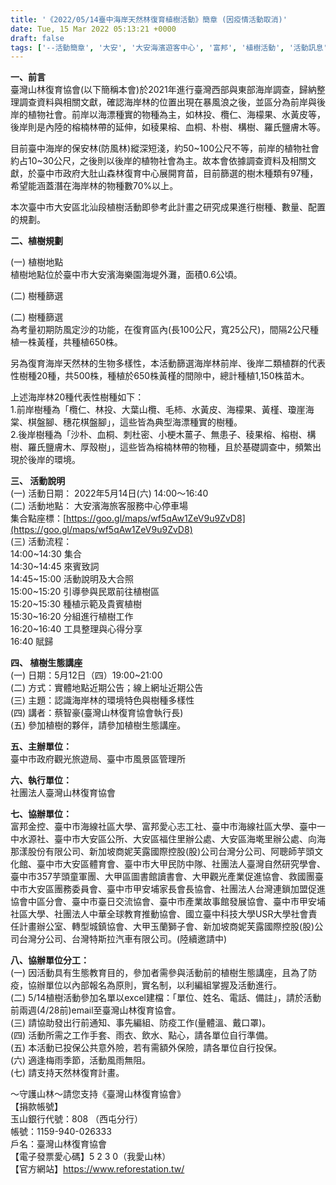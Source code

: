 ```yaml
---
title: '《2022/05/14臺中海岸天然林復育植樹活動》簡章 (因疫情活動取消)'
date: Tue, 15 Mar 2022 05:13:21 +0000
draft: false
tags: ['--活動簡章', '大安', '大安海濱遊客中心', '富邦', '植樹活動', '活動訊息', '海岸琳', '海濱遊客中心']
---
```


**一、前言**  
臺灣山林復育協會(以下簡稱本會)於2021年進行臺灣西部與東部海岸調查，歸納整理調查資料與相關文獻，確認海岸林的位置出現在暴風浪之後，並區分為前岸與後岸的植物社會。前岸以海漂種實的物種為主，如林投、欖仁、海檬果、水黃皮等，後岸則是內陸的榕楠林帶的延伸，如稜果榕、血桐、朴樹、構樹、羅氏鹽膚木等。

目前臺中海岸的保安林(防風林)縱深短淺，約50~100公尺不等，前岸的植物社會約占10~30公尺，之後則以後岸的植物社會為主。故本會依據調查資料及相關文獻，於臺中市政府大肚山森林復育中心展開育苗，目前篩選的樹木種類有97種，希望能涵蓋潛在海岸林的物種數70%以上。

本次臺中市大安區北汕段植樹活動即參考此計畫之研究成果進行樹種、數量、配置的規劃。

**二、植樹規劃**  
  
(一) 植樹地點  
植樹地點位於臺中市大安濱海樂園海堤外灘，面積0.6公頃。

(二) 樹種篩選  

(二) 樹種篩選  
為考量初期防風定沙的功能，在復育區內(長100公尺，寬25公尺)，間隔2公尺種植一株黃槿，共種植650株。

另為復育海岸天然林的生物多樣性，本活動篩選海岸林前岸、後岸二類植群的代表性樹種20種，共500株，種植於650株黃槿的間隙中，總計種植1,150株苗木。

上述海岸林20種代表性樹種如下：  
1.前岸樹種為「欖仁、林投、大葉山欖、毛柿、水黃皮、海檬果、黃槿、瓊崖海棠、棋盤腳、穗花棋盤腳」，這些皆為典型海漂種實的樹種。  
2.後岸樹種為「沙朴、血桐、刺杜密、小梗木薑子、無患子、稜果榕、榕樹、構樹、羅氏鹽膚木、厚殼樹」，這些皆為榕楠林帶的物種，且於基礎調查中，頻繁出現於後岸的環境。

**三、 活動說明**  
(一) 活動日期： 2022年5月14日(六) 14:00～16:40  
(二) 活動地點： 大安濱海旅客服務中心停車場  
集合點座標：[https://goo.gl/maps/wf5qAw1ZeV9u9ZvD8](https://goo.gl/maps/wf5qAw1ZeV9u9ZvD8)  
(三) 活動流程：  
14:00~14:30 集合  
14:30~14:45 來賓致詞  
14:45~15:00 活動說明及大合照  
15:00~15:20 引導參與民眾前往植樹區  
15:20~15:30 種植示範及貴賓植樹  
15:30~16:20 分組進行植樹工作  
16:20~16:40 工具整理與心得分享  
16:40 賦歸

**四、 植樹生態講座**  
(一) 日期：5月12日（四）19:00~21:00  
(二) 方式：實體地點近期公告；線上網址近期公告  
(三) 主題：認識海岸林的環境特色與樹種多樣性  
(四) 講者：蔡智豪(臺灣山林復育協會執行長)  
(五) 參加植樹的夥伴，請參加植樹生態講座。

**五、主辦單位：**  
臺中市政府觀光旅遊局、臺中市風景區管理所

**六、執行單位：**  
社團法人臺灣山林復育協會

**七、協辦單位：**  
富邦金控、臺中市海線社區大學、富邦愛心志工社、臺中市海線社區大學、臺中一中水源社、臺中市大安區公所、大安區福住里辦公處、大安區海墘里辦公處、向海那漾股份有限公司、新加坡商妮芙露國際控股(股)公司台灣分公司、阿聰師芋頭文化館、臺中市大安區體育會、臺中市大甲民防中隊、社團法人臺灣自然研究學會、臺中市357芋頭童軍團、大甲區圖書館讀書會、大甲觀光產業促進協會、救國團臺中市大安區團務委員會、臺中市甲安埔家長會長協會、社團法人台灣連鎖加盟促進協會中區分會、臺中市臺日交流協會、臺中市產業故事館發展協會、臺中市甲安埔社區大學、社團法人中華全球教育推動協會、國立臺中科技大學USR大學社會責任計畫辦公室、轉型城鎮協會、大甲玉蘭獅子會、新加坡商妮芙露國際控股(股)公司台灣分公司、台灣特斯拉汽車有限公司。(陸續邀請中)

**八、協辦單位分工：**  
(一) 因活動具有生態教育目的，參加者需參與活動前的植樹生態講座，且為了防疫，協辦單位以內部報名為原則，實名制，以利編組掌握及活動進行。  
(二) 5/14植樹活動參加名單以excel建檔：「單位、姓名、電話、備註」，請於活動前兩週(4/28前)email至臺灣山林復育協會。  
(三) 請協助發出行前通知、事先編組、防疫工作(量體溫、戴口罩)。  
(四) 活動所需之工作手套、雨衣、飲水、點心，請各單位自行準備。  
(五) 本活動已投保公共意外險，若有需額外保險，請各單位自行投保。  
(六) 適逢梅雨季節，活動風雨無阻。  
(七) 請支持天然林復育計畫。

～守護山林～請您支持《臺灣山林復育協會》  
【捐款帳號】  
玉山銀行代號：808 （西屯分行）  
帳號：1159-940-026333  
戶名：臺灣山林復育協會  
【電子發票愛心碼】5 2 3 0（我愛山林）  
【官方網站】https://www.reforestation.tw/